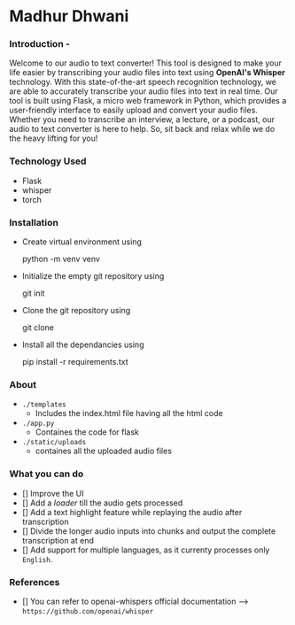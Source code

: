 # Madhur Dhwani

### Introduction -

Welcome to our audio to text converter! This tool is designed to make your life easier by transcribing your audio files into text using <b>OpenAI's Whisper</b> technology. With this state-of-the-art speech recognition technology, we are able to accurately transcribe your audio files into text in real time. Our tool is built using Flask, a micro web framework in Python, which provides a user-friendly interface to easily upload and convert your audio files. Whether you need to transcribe an interview, a lecture, or a podcast, our audio to text converter is here to help. So, sit back and relax while we do the heavy lifting for you!

### Technology Used 
- Flask 
- whisper
- torch 

### Installation 

- Create virtual environment using 

    python -m venv venv

- Initialize the empty git repository using 

    git init 

- Clone the git repository using 

    git clone 

- Install all the dependancies using 

    pip install -r requirements.txt


### About 
- `./templates`
    - Includes the index.html file having all the html code 
- `./app.py` 
    - Containes the code for flask
- `./static/uploads`
    - containes all the uploaded audio files 

### What you can do 

- [] Improve the UI 
- [] Add a *loader* till the audio gets processed 
- [] Add a text highlight feature while replaying the audio after transcription 
- [] Divide the longer audio inputs into chunks and output the complete transcription at end
- [] Add support for multiple languages, as it currenty processes only `English`.

### References 
- [] You can refer to openai-whispers official documentation --> `https://github.com/openai/whisper`